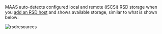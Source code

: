 MAAS auto-detects configured local and remote (iSCSI) RSD storage when you
[add an RSD host][add-host] and shows available storage, similar to what is
shown below:

![rsdresources][rsd-storage]

<!-- LINKS -->
[add-host]: manage-rsd-add.md
[rsd-storage]: ../media/manage-rsd-storage__2.5__intel-rsd-storage.png